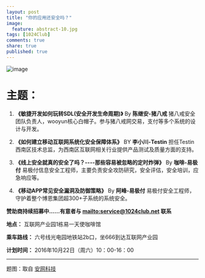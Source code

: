 ```yaml
---
layout: post
title: "你的应用还安全吗？"
image:
  feature: abstract-10.jpg
tags: [1024Club]
comments: true
share: true
published: true
---
```


![image](http://pic.yupoo.com/peigen123_v/FSyZmKtI/medium.jpg)



# 主题：
1. **《敏捷开发如何玩转SDL(安全开发生命周期)》** By **陈继安-猪八戒**
猪八戒安全团队负责人，wooyun核心白帽子。参与猪八戒网交易，支付等多个系统的设计与开发。

2. **《如何建立移动互联网系统化安全保障体系》**  BY  **李小川-Testin**
担任Testin西南区技术总监，为西南区互联网相关行业提供产品测试及质量方面的支持。

3. **《线上安全就真的安全了吗？----那些容易被忽略的定时炸弹》** By **咖啡-易极付**
易极付信息安全工程师，主要负责安全攻防研究，安全评估，安全培训，应急响应等。

4. **《移动APP常见安全漏洞及防御策略》** By **阿峰-易极付**
易极付安全工程师，守护着整个博恩集团超300+子系统的系统安全。


**赞助商持续招募中……有意者与 <mailto:service@1024club.net> 联系**

**地点：** 互联网产业园1栋易一天使咖啡馆

**乘车路线：** 六号线光电园地铁站2b口，坐666到达互联网产业园

**计划时间：** 2016年10月22日（周六）10：00-16：00



---
题图：取自 [安网科技](http://www.anwangkeji.com/anwang/xinwenzhongxin/anquanxinwen/2014/0522/138.html)
